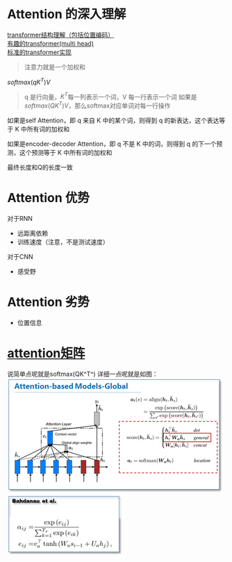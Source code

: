 # Attention 的深入理解

[transformer结构理解（包括位置编码）](https://kexue.fm/archives/4765)  
[有趣的transformer(multi head)](http://skyhigh233.com/blog/2017/07/21/transformer/)  
[标准的transformer实现](https://www.jiqizhixin.com/articles/2018-11-06-10)  

> 注意力就是一个加权和

$softmax(qK^{T})V$

> q 是行向量，$K^{T}$每一列表示一个词，V 每一行表示一个词
> 如果是$softmax(QK^{T})V$，那么softmax对应单词对每一行操作

如果是self Attention，即 q 来自 K 中的某个词，则得到 q 的新表达，这个表达等于 K 中所有词的加权和

如果是encoder-decoder Attention，即 q 不是 K 中的词，则得到 q 的下一个预测，这个预测等于 K 中所有词的加权和

最终长度和Q的长度一致

# Attention 优势

对于RNN
- 远距离依赖
- 训练速度（注意，不是测试速度）

对于CNN
- 感受野


# Attention 劣势

- 位置信息

# [attention矩阵](https://www.cnblogs.com/robert-dlut/p/5952032.html)

说简单点呢就是softmax(QK^T^)
详细一点呢就是如图：
![](attentionMatrix1.png)
![](attentionMatrix2.png)
